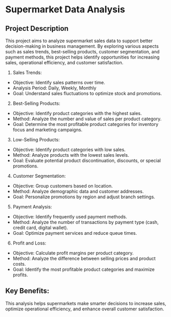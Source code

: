 # Supermarket Data Analysis
## Project Description
This project aims to analyze supermarket sales data to support better decision-making in business management. By exploring various aspects such as sales trends, best-selling products, customer segmentation, and payment methods, this project helps identify opportunities for increasing sales, operational efficiency, and customer satisfaction.
1. Sales Trends:
  - Objective: Identify sales patterns over time.
  - Analysis Period: Daily, Weekly, Monthly
  - Goal: Understand sales fluctuations to optimize stock and promotions.
2. Best-Selling Products:
  - Objective: Identify product categories with the highest sales.
  - Method: Analyze the number and value of sales per product category.
  - Goal: Determine the most profitable product categories for inventory focus and marketing campaigns.
3. Low-Selling Products:
  - Objective: Identify product categories with low sales.
  - Method: Analyze products with the lowest sales levels.
  - Goal: Evaluate potential product discontinuation, discounts, or special promotions.
4. Customer Segmentation:
  - Objective: Group customers based on location.
  - Method: Analyze demographic data and customer addresses.
  - Goal: Personalize promotions by region and adjust branch settings.
5. Payment Analysis:
  - Objective: Identify frequently used payment methods.
  - Method: Analyze the number of transactions by payment type (cash, credit card, digital wallet).
  - Goal: Optimize payment services and reduce queue times.
6. Profit and Loss:
  - Objective: Calculate profit margins per product category.
  - Method: Analyze the difference between selling prices and product costs.
  - Goal: Identify the most profitable product categories and maximize profits.
## Key Benefits:
This analysis helps supermarkets make smarter decisions to increase sales, optimize operational efficiency, and enhance overall customer satisfaction.
